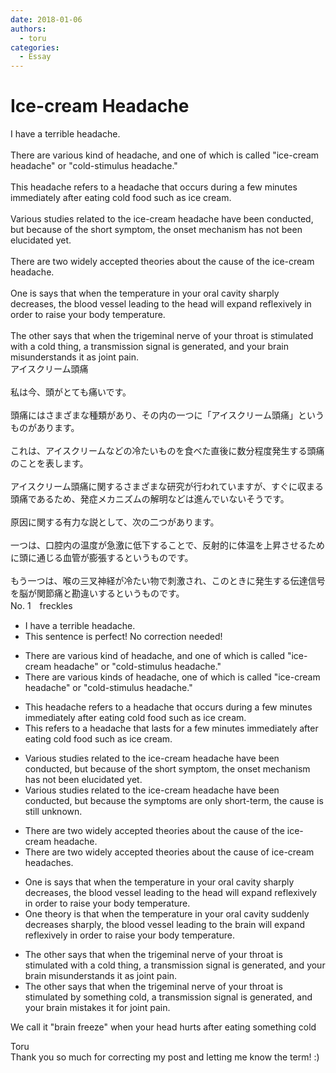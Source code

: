 ```yaml
---
date: 2018-01-06
authors:
  - toru
categories:
  - Essay
---
```


<h1 id="subject_show">Ice-cream Headache</h1>
<div class="date" hidden>Jan 6, 2018 18:25</div>
<div id="post"><div id="body_show_ori">
I have a terrible headache.<br/><br/>There are various kind of headache, and one of which is called "ice-cream headache" or "cold-stimulus headache."<br/><br/>This headache refers to a headache that occurs during a few minutes immediately after eating cold food such as ice cream. <br/><br/>Various studies related to the ice-cream headache have been conducted, but because of the short symptom, the onset mechanism has not been elucidated yet.<br/><br/>There are two widely accepted theories about the cause of the ice-cream headache.<br/><br/>One is says that when the temperature in your oral cavity sharply decreases, the blood vessel leading to the head will expand reflexively in order to raise your body temperature.<br/><br/>The other says that when the trigeminal nerve of your throat is stimulated with a cold thing, a transmission signal is generated, and your brain misunderstands it as joint pain.
</div></div>

<!-- more -->

<div id="post_ja"><div id="body_show_mo">
アイスクリーム頭痛<br/><br/>私は今、頭がとても痛いです。<br/><br/>頭痛にはさまざまな種類があり、その内の一つに「アイスクリーム頭痛」というものがあります。<br/><br/>これは、アイスクリームなどの冷たいものを食べた直後に数分程度発生する頭痛のことを表します。<br/><br/>アイスクリーム頭痛に関するさまざまな研究が行われていますが、すぐに収まる頭痛であるため、発症メカニズムの解明などは進んでいないそうです。<br/><br/>原因に関する有力な説として、次の二つがあります。<br/><br/>一つは、口腔内の温度が急激に低下することで、反射的に体温を上昇させるために頭に通じる血管が膨張するというものです。<br/><br/>もう一つは、喉の三叉神経が冷たい物で刺激され、このときに発生する伝達信号を脳が関節痛と勘違いするというものです。
</div></div>
<div id="block"><div class="first_name"> No. 1　<span class="just_name">freckles</span></div><div id="block2">
<ul class="correction_field">
<li class="incorrect">I have a terrible headache.</li>
<li class="corrected perfect">This sentence is perfect! No correction needed!</li>
</ul>
<ul class="correction_field">
<li class="incorrect">There are various kind of headache, and one of which is called "ice-cream headache" or "cold-stimulus headache."</li>
<li class="corrected correct">
There are various kind<span class="f_blue">s </span>of headache, one of which is called "ice-cream headache" or "cold-stimulus headache."
</li>
</ul>
<ul class="correction_field">
<li class="incorrect">This headache refers to a headache that occurs during a few minutes immediately after eating cold food such as ice cream.</li>
<li class="corrected correct">
This refers to a headache that <span class="f_blue">lasts for</span> a few minutes immediately after eating cold food such as ice cream.
</li>
</ul>
<ul class="correction_field">
<li class="incorrect">Various studies related to the ice-cream headache have been conducted, but because of the short symptom, the onset mechanism has not been elucidated yet.</li>
<li class="corrected correct">
Various studies related to the ice-cream headache have been conducted, but because <span class="f_blue">the symptoms are only short-term</span>, <span class="f_blue">the cause is still unknown</span>.
</li>
</ul>
<ul class="correction_field">
<li class="incorrect">There are two widely accepted theories about the cause of the ice-cream headache.</li>
<li class="corrected correct">
There are two widely accepted theories about the cause of ice-cream headache<span class="f_blue">s</span>.
</li>
</ul>
<ul class="correction_field">
<li class="incorrect">One is says that when the temperature in your oral cavity sharply decreases, the blood vessel leading to the head will expand reflexively in order to raise your body temperature.</li>
<li class="corrected correct">
One <span class="f_blue">theory is</span> that when the temperature in your oral cavity <span class="f_blue">suddenly decreases sharply</span>, the blood vessel leading to the <span class="f_blue">brain</span> will expand reflexively in order to raise your body temperature.
</li>
</ul>
<ul class="correction_field">
<li class="incorrect">The other says that when the trigeminal nerve of your throat is stimulated with a cold thing, a transmission signal is generated, and your brain misunderstands it as joint pain.</li>
<li class="corrected correct">
The other says that when the trigeminal nerve of your throat is stimulated <span class="f_blue">by something</span> cold, a transmission signal is generated, and your brain mis<span class="f_blue">takes</span> it <span class="f_blue">for</span> joint pain.
</li>
</ul>
<p class="comment_small">
 We call it "brain freeze" when your head hurts after eating something cold
</p>

</div><div class="name"><span class="just_name">Toru</span><br>
Thank you so much for correcting my post and letting me know the term! :)
</div>
</div>
